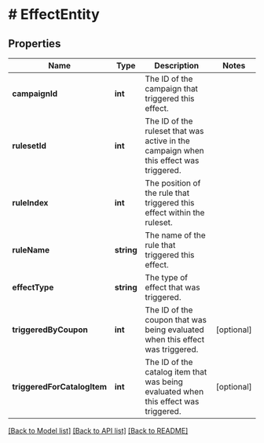 # # EffectEntity

## Properties

Name | Type | Description | Notes
------------ | ------------- | ------------- | -------------
**campaignId** | **int** | The ID of the campaign that triggered this effect. | 
**rulesetId** | **int** | The ID of the ruleset that was active in the campaign when this effect was triggered. | 
**ruleIndex** | **int** | The position of the rule that triggered this effect within the ruleset. | 
**ruleName** | **string** | The name of the rule that triggered this effect. | 
**effectType** | **string** | The type of effect that was triggered. | 
**triggeredByCoupon** | **int** | The ID of the coupon that was being evaluated when this effect was triggered. | [optional] 
**triggeredForCatalogItem** | **int** | The ID of the catalog item that was being evaluated when this effect was triggered. | [optional] 

[[Back to Model list]](../../README.md#documentation-for-models) [[Back to API list]](../../README.md#documentation-for-api-endpoints) [[Back to README]](../../README.md)



